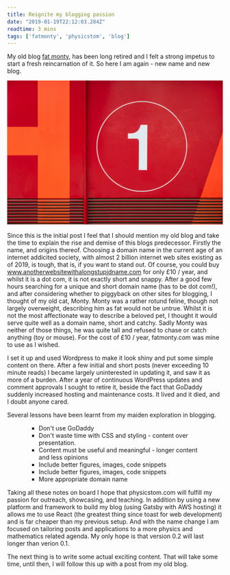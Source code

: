 ```yaml
---
title: Reignite my blogging passion
date: "2019-01-19T22:12:03.284Z"
readtime: 3 mins
tags: ['fatmonty', 'physicstom', 'blog']
---
```


My old blog [fat monty](http://www.fatmonty.com), has been long retired and I felt a strong impetus to start a fresh reincarnation of it. So here I am again - new name and new blog.

![Number One](./first.jpg)

Since this is the initial post I feel that I should mention my old blog and take the time to explain the rise and demise of this blogs predecessor. Firstly the name, and origins thereof. Choosing a domain name in the current age of an internet addicited society, with almost 2 billion internet web sites existing as of 2019, is tough, that is, if you want to stand out. Of course, you could buy www.anotherwebsitewithalongstupidname.com for only £10 / year, and whilst it is a dot com, it is not exactly short and snappy. After a good few hours searching for a unique and short domain name (has to be dot com!), and after considering whether to piggyback on other sites for blogging, I thought of my old cat, Monty. Monty was a rather rotund feline, though not largely overweight, describing him as fat would not be untrue. Whilst it is not the most affectionate way to describe a beloved pet, I thought it would serve quite well as a domain name, short and catchy. Sadly Monty was neither of those things, he was quite tall and refused to chase or catch anything (toy or mouse). For the cost of £10 / year, fatmonty.com was mine to use as I wished.

I set it up and used Wordpress to make it look shiny and put some simple content on there. After a few initial and short posts (never exceeding 10 minute reads) I became largely uninterested in updating it, and saw it as more of a burden. After a year of continuous WordPress updates and comment approvals I sought to retire it, beside the fact that GoDaddy suddenly increased hosting and maintenance costs. It lived and it died, and I doubt anyone cared. 

Several lessons have been learnt from my maiden exploration in blogging.

<ul style="list-style-type:square;margin-left:50px;margin-right:50px">
  <li>Don't use GoDaddy</li>
  <li>Don't waste time with CSS and styling - content over presentation.</li>
  <li>Content must be useful and meaningful - longer content and less opinions</li>
  <li>Include better figures, images, code snippets</li>
  <li>Include better figures, images, code snippets</li>
  <li>More appropriate domain name</li>
</ul>

Taking all these notes on board I hope that physicstom.com will fulfill my passion for outreach, showcasing, and teaching. In addition by using a new platform and framework to build my blog (using Gatsby with AWS hosting) it allows me to use React (the greatest thing since toast for web development) and is far cheaper than my previous setup. And with the name change I am focused on tailoring posts and applications to a more physics and mathematics related agenda. My only hope is that version 0.2 will last longer than verion 0.1. 

The next thing is to write some actual exciting content. That will take some time, until then, I will follow this up with a post from my old blog.